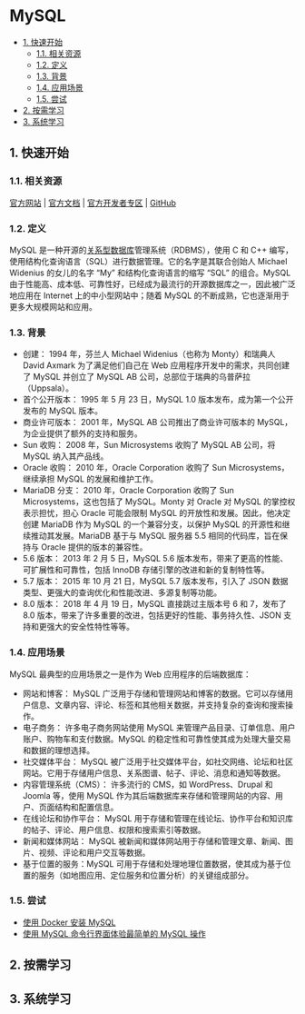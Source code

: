 # MySQL<!-- omit in toc -->

- [1. 快速开始](#1-快速开始)
  - [1.1. 相关资源](#11-相关资源)
  - [1.2. 定义](#12-定义)
  - [1.3. 背景](#13-背景)
  - [1.4. 应用场景](#14-应用场景)
  - [1.5. 尝试](#15-尝试)
- [2. 按需学习](#2-按需学习)
- [3. 系统学习](#3-系统学习)

## 1. 快速开始

### 1.1. 相关资源

[官方网站](https://www.mysql.com) | [官方文档](https://dev.mysql.com/doc) | [官方开发者专区](https://dev.mysql.com) | [GitHub](https://github.com/mysql)

### 1.2. 定义

MySQL 是一种开源的[关系型数据库](../../../glossary/关系型与非关系型数据库.md)管理系统（RDBMS），使用 C 和 C++ 编写，使用结构化查询语言（SQL）进行数据管理。它的名字是其联合创始人 Michael Widenius 的女儿的名字 “My” 和结构化查询语言的缩写 “SQL” 的组合。MySQL 由于性能高、成本低、可靠性好，已经成为最流行的开源数据库之一，因此被广泛地应用在 Internet 上的中小型网站中；随着 MySQL 的不断成熟，它也逐渐用于更多大规模网站和应用。

### 1.3. 背景

- 创建： 1994 年，芬兰人 Michael Widenius（也称为 Monty）和瑞典人 David Axmark 为了满足他们自己在 Web 应用程序开发中的需求，共同创建了 MySQL 并创立了 MySQL AB 公司，总部位于瑞典的乌普萨拉（Uppsala）。
- 首个公开版本： 1995 年 5 月 23 日，MySQL 1.0 版本发布，成为第一个公开发布的 MySQL 版本。
- 商业许可版本： 2001 年，MySQL AB 公司推出了商业许可版本的 MySQL，为企业提供了额外的支持和服务。
- Sun 收购： 2008 年，Sun Microsystems 收购了 MySQL AB 公司，将 MySQL 纳入其产品线。
- Oracle 收购： 2010 年，Oracle Corporation 收购了 Sun Microsystems，继续承担 MySQL 的发展和维护工作。
- MariaDB 分支： 2010 年，Oracle Corporation 收购了 Sun Microsystems，这也包括了 MySQL。Monty 对 Oracle 对 MySQL 的掌控权表示担忧，担心 Oracle 可能会限制 MySQL 的开放性和发展。因此，他决定创建 MariaDB 作为 MySQL 的一个兼容分支，以保护 MySQL 的开源性和继续推动其发展。MariaDB 基于与 MySQL 服务器 5.5 相同的代码库，旨在保持与 Oracle 提供的版本的兼容性。
- 5.6 版本： 2013 年 2 月 5 日，MySQL 5.6 版本发布，带来了更高的性能、可扩展性和可靠性，包括 InnoDB 存储引擎的改进和新的复制特性等。
- 5.7 版本： 2015 年 10 月 21 日，MySQL 5.7 版本发布，引入了 JSON 数据类型、更强大的查询优化和性能改进、多源复制等功能。
- 8.0 版本： 2018 年 4 月 19 日，MySQL 直接跳过主版本号 6 和 7，发布了 8.0 版本，带来了许多重要的改进，包括更好的性能、事务持久性、JSON 支持和更强大的安全性特性等等。

### 1.4. 应用场景

MySQL 最典型的应用场景之一是作为 Web 应用程序的后端数据库：

- 网站和博客： MySQL 广泛用于存储和管理网站和博客的数据。它可以存储用户信息、文章内容、评论、标签和其他相关数据，并支持复杂的查询和搜索操作。
- 电子商务： 许多电子商务网站使用 MySQL 来管理产品目录、订单信息、用户账户、购物车和支付数据。MySQL 的稳定性和可靠性使其成为处理大量交易和数据的理想选择。
- 社交媒体平台： MySQL 被广泛用于社交媒体平台，如社交网络、论坛和社区网站。它用于存储用户信息、关系图谱、帖子、评论、消息和通知等数据。
- 内容管理系统（CMS）： 许多流行的 CMS，如 WordPress、Drupal 和 Joomla 等，使用 MySQL 作为其后端数据库来存储和管理网站的内容、用户、页面结构和配置信息。
- 在线论坛和协作平台： MySQL 用于存储和管理在线论坛、协作平台和知识库的帖子、评论、用户信息、权限和搜索索引等数据。
- 新闻和媒体网站： MySQL 被新闻和媒体网站用于存储和管理文章、新闻、图片、视频、评论和用户交互等数据。
- 基于位置的服务：MySQL 可用于存储和处理地理位置数据，使其成为基于位置的服务（如地图应用、定位服务和位置分析）的关键组成部分。

### 1.5. 尝试

- [使用 Docker 安装 MySQL](https://github.com/itabbot/learn-mysql/tree/main/quick-start/install-in-docker)
- [使用 MySQL 命令行界面体验最简单的 MySQL 操作](https://github.com/itabbot/learn-mysql/tree/main/quick-start/experience-with-cli)

## 2. 按需学习

## 3. 系统学习
